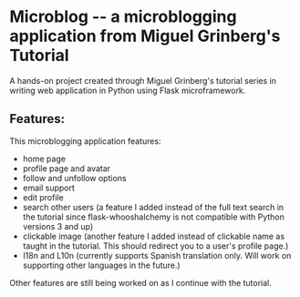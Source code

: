 # Microblog -- a microblogging application from Miguel Grinberg's Tutorial
A hands-on project created through Miguel Grinberg's tutorial series in writing web application in Python using Flask microframework.

## Features:
This microblogging application features:
  - home page
  - profile page and avatar
  - follow and unfollow options
  - email support
  - edit profile
  - search other users (a feature I added instead of the full text search in the tutorial since flask-whooshalchemy is not compatible with Python versions 3 and up)
  - clickable image (another feature I added instead of clickable name as taught in the tutorial. This should redirect you to a user's profile page.)
  - I18n and L10n (currently supports Spanish translation only. Will work on supporting other languages in the future.)

Other features are still being worked on as I continue with the tutorial.